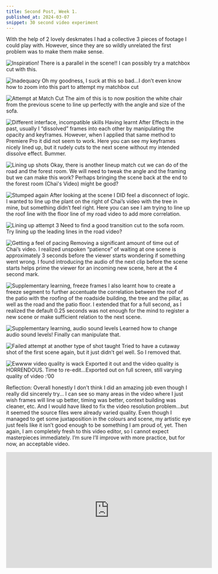 ```yaml
---
title: Second Post, Week 1. 
published_at: 2024-03-07
snippet: 30 second video experiment
---
```

With the help of 2 lovely deskmates I had a collective 3 pieces of footage I could play with. However, since they are so wildly unrelated the first problem was to make them make sense.

![Inspiration!](/static/w01s2/w01s2_s1.png)
There is a parallel in the scene!! I can possibly try a matchbox cut with this.

![Inadequacy](/static/w01s2/w01s2_s2.png)
Oh my goodness, I suck at this so bad…I don’t even know how to zoom into this part to attempt my matchbox cut

![Attempt at Match Cut](/w01s2/w01s2_s3.png)
The aim of this is to now position the white chair from the previous scene to line up perfectly with the angle and size of the sofa.

![Different interface, incompatible skills](/static/w01s2/w01s2_s4.png)
Having learnt After Effects in the past, usually I “dissolved” frames into each other by manipulating the opacity and keyframes. However, when I applied that same method to Premiere Pro it did not seem to work. Here you can see my keyframes nicely lined up, but it rudely cuts to the next scene without my intended dissolve effect. Bummer.

![Lining up shots](/static/w01s2/w01s2_s5.png)
Okay, there is another lineup match cut we can do of the road and the forest room. We will need to tweak the angle and the framing but we can make this work? Perhaps bringing the scene back at the end to the forest room (Chai's Video) might be good?

![Stumped again](/static/w01s2/w01s2_s6.png)
After looking at the scene I DID feel a disconnect of logic. I wanted to line up the plant on the right of Chai’s video with the tree in mine, but something didn’t feel right. Here you can see I am trying to line up the roof line with the floor line of my road video to add more correlation.

![Lining up attempt 3](/static/w01s2/w01s2_s7.png)
Need to find a good transition cut to the sofa room. Try lining up the leading lines in the road video?

![Getting a feel of pacing](/static/w01s2/w01s2_s8.png)
Removing a significant amount of time out of Chai’s video. I realized unspoken “patience” of waiting at one scene is approximately 3 seconds before the viewer starts wondering if something went wrong. I found introducing the audio of the next clip before the scene starts helps prime the viewer for an incoming new scene, here at the 4 second mark.

![Supplementary learning, freeze frames](/static/w01s2/w01s2_s9.png)
I also learnt how to create a freeze segment to further accentuate the correlation between the roof of the patio with the roofing of the roadside building, the tree and the pillar, as well as the road and the patio floor. I extended that for a full second, as I realized the default 0.25 seconds was not enough for the mind to register a new scene or make sufficient relation to the next scene.

![Supplementary learning, audio sound levels](/static/w01s2/w01s2_s10.png)
Learned how to change audio sound levels! Finally can manipulate that.

![Failed attempt at another type of shot taught](/static/w01s2/w01s2_s11.png)
Tried to have a cutaway shot of the first scene again, but it just didn’t gel well. So I removed that.

![Ewwww video quality is wack](/static/w01s2/w01s2_s12.png)
Exported it out and the video quality is HORRENDOUS. Time to re-edit...Exported out on full screen, still varying quality of video :’00

Reflection:
Overall honestly I don’t think I did an amazing job even though I really did sincerely try… I can see so many areas in the video where I just wish frames will line up better, timing was better, context building was cleaner, etc. And I would have liked to fix the video resolution problem…but it seemed the source files were already varied quality. Even though I managed to get some juxtaposition in the colours and scene, my artistic eye just feels like it isn’t good enough to be something I am proud of, yet. Then again, I am completely fresh to this video editor, so I cannot expect masterpieces immediately. I’m sure I’ll improve with more practice, but for now, an acceptable video.

<iframe width="560" height="315" src="https://www.youtube.com/embed/Jlau-EPorjE?si=hA1eBdw4fI7xUdgn" title="YouTube video player" frameborder="0" allow="accelerometer; autoplay; clipboard-write; encrypted-media; gyroscope; picture-in-picture; web-share" allowfullscreen></iframe>
